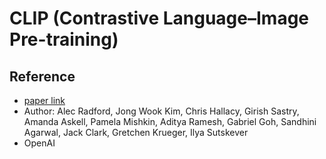 # CLIP (Contrastive Language–Image Pre-training)

## Reference
 - [paper link](https://cdn.openai.com/papers/Learning_Transferable_Visual_Models_From_Natural_Language_Supervision.pdf)
 - Author: Alec Radford, Jong Wook Kim, Chris Hallacy, Girish Sastry, Amanda Askell, Pamela Mishkin, Aditya Ramesh, Gabriel Goh, Sandhini Agarwal, Jack Clark, Gretchen Krueger, Ilya Sutskever
 - OpenAI

